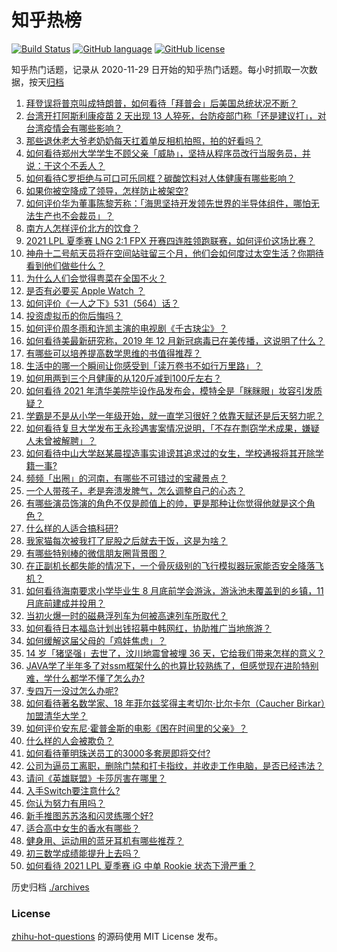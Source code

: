 # 知乎热榜
[![Build Status](https://github.com/ToWeLong/zhihu-hot-questions/workflows/CI/badge.svg)](https://github.com/ToWeLong/zhihu-hot-questions/actions)
[![GitHub language](https://img.shields.io/badge/language-golang-orange.svg)](https://golang.org/)
[![GitHub license](https://img.shields.io/github/license/ToWeLong/zhihu-hot-questions)](https://github.com/ToWeLong/zhihu-hot-questions/blob/main/LICENSE)

知乎热门话题，记录从 2020-11-29 日开始的知乎热门话题。每小时抓取一次数据，按天[归档](./archives)

<!-- BEGIN -->

1. [拜登误将普京叫成特朗普，如何看待「拜普会」后美国总统状况不断？](https://www.zhihu.com/question/465544690)
1. [台湾开打阿斯利康疫苗 2 天出现 13 人猝死，台防疫部门称「还是建议打」，对台湾疫情会有哪些影响？](https://www.zhihu.com/question/465590341)
1. [那些退休老大爷老奶奶每天扛着单反相机拍照，拍的好看吗？](https://www.zhihu.com/question/427864597)
1. [如何看待郑州大学学生不顾父亲「威胁」，坚持从程序员改行当服务员，并说：干这个不丢人？](https://www.zhihu.com/question/465534726)
1. [如何看待C罗拒绝与可口可乐同框？碳酸饮料对人体健康有哪些影响？](https://www.zhihu.com/question/465111118)
1. [如果你被空降成了领导，怎样防止被架空?](https://www.zhihu.com/question/58585512)
1. [如何评价华为董事陈黎芳称：「海思坚持开发领先世界的半导体组件，哪怕无法生产也不会裁员」？](https://www.zhihu.com/question/464967844)
1. [南方人怎样评价北方的饮食？](https://www.zhihu.com/question/31894251)
1. [2021 LPL 夏季赛 LNG 2:1 FPX 开赛四连胜领跑联赛，如何评价这场比赛？](https://www.zhihu.com/question/465588866)
1. [神舟十二号航天员将在空间站驻留三个月，他们会如何度过太空生活？你期待看到他们做些什么？](https://www.zhihu.com/question/465630783)
1. [为什么人们会觉得粤菜在全国不火？](https://www.zhihu.com/question/420721242)
1. [是否有必要买 Apple Watch ？](https://www.zhihu.com/question/63276434)
1. [如何评价《一人之下》531（564）话？](https://www.zhihu.com/question/465615075)
1. [投资虚拟币的你后悔吗？](https://www.zhihu.com/question/464689987)
1. [如何评价周冬雨和许凯主演的电视剧《千古玦尘》？](https://www.zhihu.com/question/453181062)
1. [如何看待美最新研究称，2019 年 12 月新冠病毒已在美传播，这说明了什么？](https://www.zhihu.com/question/465273612)
1. [有哪些可以培养提高数学思维的书值得推荐？](https://www.zhihu.com/question/24335675)
1. [生活中的哪一个瞬间让你感受到「读万卷书不如行万里路」？](https://www.zhihu.com/question/465112962)
1. [如何用两到三个月健康的从120斤减到100斤左右？](https://www.zhihu.com/question/37300935)
1. [如何看待 2021 年清华美院毕设作品发布会，模特全是「眯眯眼」妆容引发质疑？](https://www.zhihu.com/question/464319655)
1. [学霸是不是从小学一年级开始，就一直学习很好？依靠天赋还是后天努力呢？](https://www.zhihu.com/question/463736962)
1. [如何看待复旦大学发布王永珍遇害案情况说明，「不存在剽窃学术成果，嫌疑人未曾被解聘」？](https://www.zhihu.com/question/465629537)
1. [如何看待中山大学赵某晨捏造事实诽谤其追求过的女生，学校通报将其开除学籍一事?](https://www.zhihu.com/question/465597176)
1. [频频「出圈」的河南，有哪些不可错过的宝藏景点？](https://www.zhihu.com/question/465291795)
1. [一个人带孩子，老是奔溃发脾气，怎么调整自己的心态？](https://www.zhihu.com/question/457043331)
1. [有哪些演员饰演的角色不仅是颜值上的帅，更是那种让你觉得他就是这个角色？](https://www.zhihu.com/question/464498742)
1. [什么样的人适合搞科研?](https://www.zhihu.com/question/25009199)
1. [我家猫每次被我打了屁股之后就去干饭，这是为啥？](https://www.zhihu.com/question/465059360)
1. [有哪些特别棒的微信朋友圈背景图？](https://www.zhihu.com/question/337853063)
1. [在正副机长都失能的情况下，一个骨灰级别的飞行模拟器玩家能否安全降落飞机？](https://www.zhihu.com/question/412412871)
1. [如何看待海南要求小学毕业生 8 月底前学会游泳，游泳池未覆盖到的乡镇，11 月底前建成并投用？](https://www.zhihu.com/question/465307248)
1. [当初火爆一时的磁悬浮列车为何被高速列车所取代？](https://www.zhihu.com/question/352230599)
1. [如何看待日本福岛计划出钱招募中韩网红，协助推广当地旅游？](https://www.zhihu.com/question/465371058)
1. [如何缓解这届父母的「鸡娃焦虑」？](https://www.zhihu.com/question/451871565)
1. [14 岁「猪坚强」去世了，汶川地震曾被埋 36 天，它给我们带来怎样的意义？](https://www.zhihu.com/question/465481304)
1. [JAVA学了半年多了对ssm框架什么的也算比较熟练了，但感觉现在进阶特别难，学什么都学不懂了怎么办?](https://www.zhihu.com/question/461178270)
1. [专四万一没过怎么办呢?](https://www.zhihu.com/question/23421251)
1. [如何看待著名数学家、18 年菲尔兹奖得主考切尔·比尔卡尔（Caucher Birkar）加盟清华大学？](https://www.zhihu.com/question/464844610)
1. [如何评价安东尼·霍普金斯的电影《困在时间里的父亲》？](https://www.zhihu.com/question/425954426)
1. [什么样的人会被欺负？](https://www.zhihu.com/question/460063819)
1. [如何看待董明珠送员工的3000多套房即将交付?](https://www.zhihu.com/question/465190639)
1. [公司为逼员工离职，删除门禁和打卡指纹，并收走工作电脑，是否已经违法？](https://www.zhihu.com/question/458446577)
1. [请问《英雄联盟》卡莎厉害在哪里？](https://www.zhihu.com/question/464172547)
1. [入手Switch要注意什么?](https://www.zhihu.com/question/316296166)
1. [你认为努力有用吗？](https://www.zhihu.com/question/461687086)
1. [新手推图苏苏洛和闪灵练哪个好?](https://www.zhihu.com/question/464295008)
1. [适合高中女生的香水有哪些？](https://www.zhihu.com/question/23137951)
1. [健身用、运动用的蓝牙耳机有哪些推荐？](https://www.zhihu.com/question/43456110)
1. [初三数学成绩能提升上去吗？](https://www.zhihu.com/question/350482902)
1. [如何看待 2021 LPL 夏季赛 iG 中单 Rookie 状态下滑严重？](https://www.zhihu.com/question/465030839)

<!-- END -->

历史归档 [./archives](./archives)


### License
[zhihu-hot-questions](https://github.com/towelong/zhihu-hot-questions) 的源码使用 MIT License 发布。